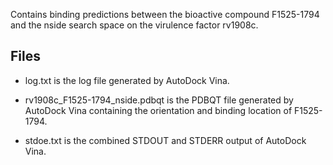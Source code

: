 Contains binding predictions between the bioactive compound F1525-1794 and the nside search space on the virulence factor rv1908c.

## Files

- log.txt is the log file generated by AutoDock Vina.

- rv1908c_F1525-1794_nside.pdbqt is the PDBQT file generated by AutoDock Vina containing the orientation and binding location of F1525-1794.

- stdoe.txt is the combined STDOUT and STDERR output of AutoDock Vina.

